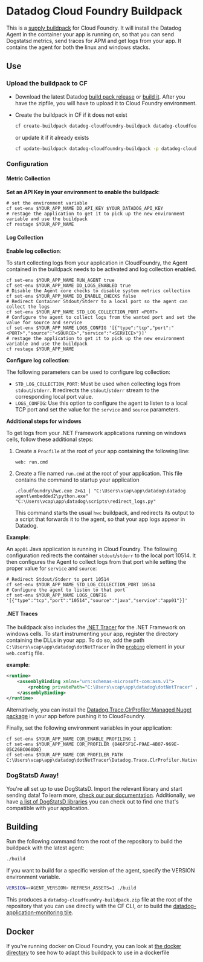 # Datadog Cloud Foundry Buildpack

This is a [supply buildpack](https://docs.cloudfoundry.org/buildpacks/understand-buildpacks.html#supply-script) for Cloud Foundry. It will install the Datadog Agent in the container your app is running on, so that you can send Dogstatsd metrics, send traces for APM and get logs from your app. It contains the agent for both the linux and windows stacks.

## Use

### Upload the buildpack to CF
- Download the latest Datadog [build pack release](https://cloudfoundry.datadoghq.com/datadog-cloudfoundry-buildpack/datadog-cloudfoundry-buildpack-latest.zip) or [build it](#building). After you have the zipfile, you will have to upload it to Cloud Foundry environment.

- Create the buildpack in CF if it does not exist
    ```bash
    cf create-buildpack datadog-cloudfoundry-buildpack datadog-cloudfoundry-buildpack.zip 99 --enable
    ```
    or update it if it already exists
    ```bash
    cf update-buildpack datadog-cloudfoundry-buildpack -p datadog-cloudfoundry-buildpack.zip
    ```

### Configuration

#### Metric Collection

**Set an API Key in your environment to enable the buildpack**:

```shell
# set the environment variable
cf set-env $YOUR_APP_NAME DD_API_KEY $YOUR_DATADOG_API_KEY
# restage the application to get it to pick up the new environment variable and use the buildpack
cf restage $YOUR_APP_NAME
```

#### Log Collection

**Enable log collection**:

To start collecting logs from your application in CloudFoundry, the Agent contained in the buildpack needs to be activated and log collection enabled.

```
cf set-env $YOUR_APP_NAME RUN_AGENT true
cf set-env $YOUR_APP_NAME DD_LOGS_ENABLED true
# Disable the Agent core checks to disable system metrics collection
cf set-env $YOUR_APP_NAME DD_ENABLE_CHECKS false
# Redirect Container Stdout/Stderr to a local port so the agent can collect the logs
cf set-env $YOUR_APP_NAME STD_LOG_COLLECTION_PORT <PORT>
# Configure the agent to collect logs from the wanted port and set the value for source and service
cf set-env $YOUR_APP_NAME LOGS_CONFIG '[{"type":"tcp","port":"<PORT>","source":"<SOURCE>","service":"<SERVICE>"}]'
# restage the application to get it to pick up the new environment variable and use the buildpack
cf restage $YOUR_APP_NAME
```

**Configure log collection**:

The following parameters can be used to configure log collection:

- `STD_LOG_COLLECTION_PORT`: Must be used when collecting logs from `stdout`/`stderr`. It redirects the `stdout`/`stderr` stream to the corresponding local port value.
- `LOGS_CONFIG`: Use this option to configure the agent to listen to a local TCP port and set the value for the `service` and `source` parameters.

**Additional steps for windows**

To get logs from your .NET Framework applications running on windows cells, follow these additional steps:
1. Create a `Procfile` at the root of your app containing the following line:
    ```
    web: run.cmd
    ```
2. Create a file named `run.cmd` at the root of your application. This file contains the command to startup your application
    ```batch
    .cloudfoundry\hwc.exe 2>&1 | "C:\Users\vcap\app\datadog\datadog agent\embedded2\python.exe" "C:\Users\vcap\app\datadog\scripts\redirect_logs.py"
    ```
    This command starts the usual `hwc` buildpack, and redirects its output to a script that forwards it to the agent, so that your app logs appear in Datadog.

**Example**:

An `app01` Java application is running in Cloud Foundry. The following configuration redirects the container `stdout`/`stderr` to the local port 10514. It then configures the Agent to collect logs from that port while setting the proper value for `service` and `source`:

```
# Redirect Stdout/Stderr to port 10514
cf set-env $YOUR_APP_NAME STD_LOG_COLLECTION_PORT 10514
# Configure the agent to listen to that port
cf set-env $YOUR_APP_NAME LOGS_CONFIG '[{"type":"tcp","port":"10514","source":"java","service":"app01"}]'
```

#### .NET Traces

The buildpack also includes the [.NET Tracer](https://docs.datadoghq.com/tracing/setup/dotnet/?tab=netframeworkonwindows) for the .NET Framework on windows cells. To start instrumenting your app, register the directory containing the DLLs in your app.
To do so, add the path `C:\Users\vcap\app\datadog\dotNetTracer` in the [`probing`](https://docs.microsoft.com/en-us/dotnet/framework/configure-apps/file-schema/runtime/probing-element) element in your `web.config` file.

**example**:
```xml
<runtime>
    <assemblyBinding xmlns="urn:schemas-microsoft-com:asm.v1">
        <probing privatePath="C:\Users\vcap\app\datadog\dotNetTracer" />
    </assemblyBinding>
</runtime>
```

Alternatively, you can install the [Datadog.Trace.ClrProfiler.Managed Nuget package](https://www.nuget.org/packages/Datadog.Trace.ClrProfiler.Managed) in your app before pushing it to CloudFoundry.

Finally, set the following environment variables in your application:
```
cf set-env $YOUR_APP_NAME COR_ENABLE_PROFILING 1
cf set-env $YOUR_APP_NAME COR_PROFILER {846F5F1C-F9AE-4B07-969E-05C26BC060D8}
cf set-env $YOUR_APP_NAME COR_PROFILER_PATH C:\Users\vcap\app\datadog\dotNetTracer\Datadog.Trace.ClrProfiler.Native.dll
```

### DogStatsD Away!
You're all set up to use DogStatsD. Import the relevant library and start sending data! To learn more, [check our our documentation](https://docs.datadoghq.com/guides/DogStatsD/). Additionally, we have [a list of DogStatsD libraries](https://docs.datadoghq.com/libraries/) you can check out to find one that's compatible with your application.


## Building
Run the following command from the root of the repository to build the buildpack with the latest agent:
```bash
./build
```

If you want to build for a specific version of the agent, specify the VERSION environment variable.
```bash
VERSION=<AGENT_VERSION> REFRESH_ASSETS=1 ./build
```

This produces a `datadog-cloudfoundry-buildpack.zip` file at the root of the repository that you can use directly with the CF CLI, or to build the [datadog-application-monitoring tile](https://github.com/DataDog/pcf-datadog-application-monitoring).

## Docker

If you're running docker on Cloud Foundry, you can look at [the docker directory](docker/) to see how to adapt this buildpack to use in a dockerfile
